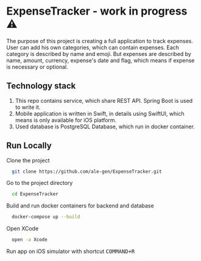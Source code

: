 # ExpenseTracker - work in progress ⚠️

The purpose of this project is creating a full application to track expenses. User can add his own categories, which can contain expenses. Each category is described by name and emoji. But expenses are described by name, amount, currency, expense's date and flag, which means if expense is necessary or optional.

## Technology stack
1. This repo contains service, which share REST API. Spring Boot is used to write it.
2. Mobile application is written in Swift, in details using SwiftUI, which means is only available for iOS platform.
3. Used database is PostgreSQL Database, which run in docker container.


## Run Locally

Clone the project

```bash
  git clone https://github.com/ale-gen/ExpenseTracker.git
```

Go to the project directory

```bash
  cd ExpenseTracker
```

Build and run docker containers for backend and database

```bash
  docker-compose up --build
```

Open XCode

```bash
  open -a Xcode
```

Run app on iOS simulator with shortcut <kbd>COMMAND+R</kbd>


